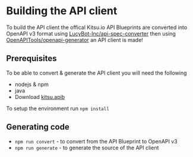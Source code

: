 # Building the API client

To build the API client the offical Kitsu.io API Blueprints are converted into
OpenAPI v3 format using [LucyBot-Inc/api-spec-converter](https://github.com/LucyBot-Inc/api-spec-converter) then using [OpenAPITools/openapi-generator](https://github.com/OpenAPITools/openapi-generator) an API client is made!

## Prerequisites

To be able to convert & generate the API client you will need the following

 * nodejs & npm
 * java
 * Download [kitsu.apib](https://kitsu.docs.apiary.io/api-description-document)

To setup the environment run `npm install`

## Generating code

 * `npm run convert` - to convert from the API Blueprint to OpenAPI v3
 * `npm run generate` - to generate the source of the API client
